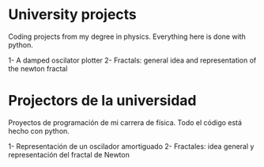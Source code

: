 # University projects
Coding projects from my degree in physics. Everything here is done with python.

  1- A damped oscilator plotter
  2- Fractals: general idea and representation of the newton fractal 

# Projectors de la universidad
Proyectos de programación de mi carrera de física. Todo el código está hecho con python. 

  1- Representación de un oscilador amortiguado
  2- Fractales: idea general y representación del fractal de Newton
